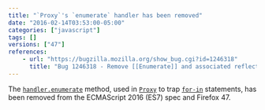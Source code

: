 ```yaml
---
title: "`Proxy`'s `enumerate` handler has been removed"
date: "2016-02-14T03:53:00-05:00"
categories: ["javascript"]
tags: []
versions: ["47"]
references:
    - url: "https://bugzilla.mozilla.org/show_bug.cgi?id=1246318"
      title: "Bug 1246318 - Remove [[Enumerate]] and associated reflective capabilities"
---
```

The [`handler.enumerate`](https://developer.mozilla.org/en-US/docs/Web/JavaScript/Reference/Global_Objects/Proxy/handler/enumerate) method, used in [`Proxy`](https://developer.mozilla.org/en-US/docs/Web/JavaScript/Reference/Global_Objects/Proxy) to trap [`for-in`](https://developer.mozilla.org/en-US/docs/Web/JavaScript/Reference/Statements/for...in) statements, has been removed from the ECMAScript 2016 (ES7) spec and Firefox 47.
